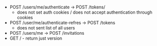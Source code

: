 - POST /users/me/authenticate -> POST /tokens/ 
    - does not set auth cookies / does not accept authentication through cookies
- POST /user/me/authenticate-refres -> POST /tokens
    - does not sent list of all users
- POST /users/me -> POST /invitations
- GET / - return just version
